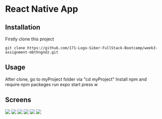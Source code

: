 # React Native App

## Installation

Firstly clone this project

`git clone https://github.com/171-Logo-Siber-FullStack-Bootcamp/week3-assignment-mbthngndz.git`

## Usage

After clone, go to myProject folder via "cd myProject"
Install npm and require npm packeges 
run expo start 
press w

## Screens
![](myProject/src/assests/register.png)
![](myProject/src/assests/login.png)
![](myProject/src/assests/todos.png)
![](myProject/src/assests/posts.png)
![](myProject/src/assests/drawer-menu.png)
![](myProject/src/assests/home.png)

